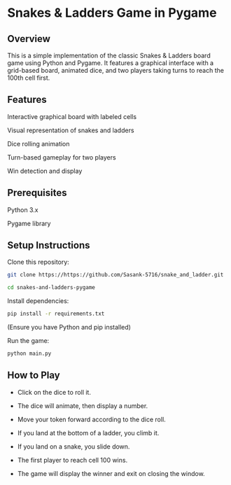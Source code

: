 # Snakes & Ladders Game in Pygame


## Overview
This is a simple implementation of the classic Snakes & Ladders board game using Python and Pygame. It features a graphical interface with a grid-based board, animated dice, and two players taking turns to reach the 100th cell first.

## Features
Interactive graphical board with labeled cells

Visual representation of snakes and ladders

Dice rolling animation

Turn-based gameplay for two players

Win detection and display

## Prerequisites
Python 3.x

Pygame library

## Setup Instructions
Clone this repository:
```bash
git clone https://https://github.com/Sasank-5716/snake_and_ladder.git
```
```bash
cd snakes-and-ladders-pygame
```

Install dependencies:
```bash
pip install -r requirements.txt
```
(Ensure you have Python and pip installed)

Run the game:
```bash
python main.py
```

## How to Play
- Click on the dice to roll it.

- The dice will animate, then display a number.

- Move your token forward according to the dice roll.

- If you land at the bottom of a ladder, you climb it.

- If you land on a snake, you slide down.

- The first player to reach cell 100 wins.

- The game will display the winner and exit on closing the window.
